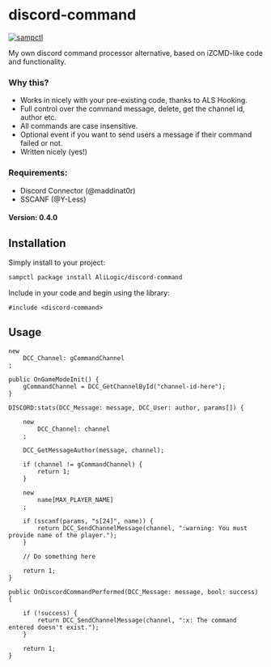 # discord-command

[![sampctl](https://img.shields.io/badge/sampctl-discord--command-2f2f2f.svg?style=for-the-badge)](https://github.com/AliLogic/discord-command)

<!--
Short description of your library, why it's useful, some examples, pictures or
videos. Link to your forum release thread too.

Remember: You can use "forumfmt" to convert this readme to forum BBCode!

What the sections below should be used for:

`## Installation`: Leave this section un-edited unless you have some specific
additional installation procedure.

`## Testing`: Whether your library is tested with a simple `main()` and `print`,
unit-tested, or demonstrated via prompting the player to connect, you should
include some basic information for users to try out your code in some way.

And finally, maintaining your version number`:

* Follow [Semantic Versioning](https://semver.org/)
* When you release a new version, update `VERSION` and `git tag` it
* Versioning is important for sampctl to use the version control features

Happy Pawning!
-->
My own discord command processor alternative, based on iZCMD-like code and functionality.

### Why this?

- Works in nicely with your pre-existing code, thanks to ALS Hooking.
- Full control over the command message, delete, get the channel id, author etc.
- All commands are case insensitive.
- Optional event if you want to send users a message if their command failed or not.
- Written nicely (yes!)

### Requirements:

- Discord Connector (@maddinat0r)
- SSCANF (@Y-Less)

#### Version: 0.4.0

## Installation

Simply install to your project:

```bash
sampctl package install AliLogic/discord-command
```

Include in your code and begin using the library:

```pawn
#include <discord-command>
```

## Usage

<!--
Write your code documentation or examples here. If your library is documented in
the source code, direct users there. If not, list your API and describe it well
in this section. If your library is passive and has no API, simply omit this
section.
-->
```
new
	DCC_Channel: gCommandChannel
;

public OnGameModeInit() {
	gCommandChannel = DCC_GetChannelById("channel-id-here");
}

DISCORD:stats(DCC_Message: message, DCC_User: author, params[]) {

	new
		DCC_Channel: channel
	;

	DCC_GetMessageAuthor(message, channel);

	if (channel != gCommandChannel) {
		return 1;
	}

	new
		name[MAX_PLAYER_NAME]
	;

	if (sscanf(params, "s[24]", name)) {
		return DCC_SendChannelMessage(channel, ":warning: You must provide name of the player.");
	}

	// Do something here

	return 1;
}

public OnDiscordCommandPerformed(DCC_Message: message, bool: success) {

	if (!success) {
		return DCC_SendChannelMessage(channel, ":x: The command entered doesn't exist.");
	}

	return 1;
}
```
